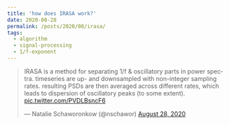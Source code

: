 ```yaml
---
title: 'how does IRASA work?'
date: 2020-08-28
permalink: /posts/2020/08/irasa/
tags:
  - algorithm
  - signal-processing
  - 1/f-exponent
---
```


<blockquote class="twitter-tweet" ><p lang="en" dir="ltr">IRASA is a method for separating 1/f &amp; oscillatory parts in power spectra. timeseries are up- and downsampled with non-integer sampling rates. resulting PSDs are then averaged across different rates, which leads to dispersion of oscillatory peaks (to some extent). <a href="https://t.co/PVDLBsncF6">pic.twitter.com/PVDLBsncF6</a></p>&mdash; Natalie Schaworonkow (@nschawor) <a href="https://twitter.com/nschawor/status/1299378123927179265?ref_src=twsrc%5Etfw">August 28, 2020</a></blockquote><script async src="https://platform.twitter.com/widgets.js" charset="utf-8"></script>
